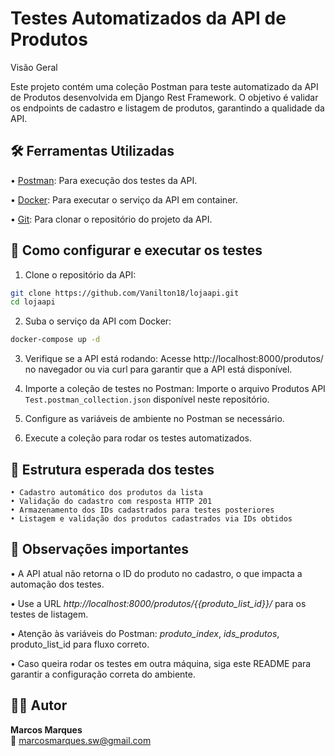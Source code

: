 # Testes Automatizados da API de Produtos

Visão Geral

Este projeto contém uma coleção Postman para teste automatizado da API de Produtos desenvolvida em Django Rest Framework. O objetivo é validar os endpoints de cadastro e listagem de produtos, garantindo a qualidade da API.

## 🛠️ Ferramentas Utilizadas

• [Postman](https://www.postman.com/): Para execução dos testes da API.

• [Docker](https://www.docker.com/): Para executar o serviço da API em container.

• [Git](https://git-scm.com/): Para clonar o repositório do projeto da API.

## 🚀 Como configurar e executar os testes

1. Clone o repositório da API:

```bash
git clone https://github.com/Vanilton18/lojaapi.git
cd lojaapi
```

2. Suba o serviço da API com Docker:

```bash
docker-compose up -d
```

3. Verifique se a API está rodando:
   Acesse http://localhost:8000/produtos/ no navegador ou via curl para garantir que a API está disponível.

4. Importe a coleção de testes no Postman:
   Importe o arquivo Produtos API `Test.postman_collection.json` disponível neste repositório.

5. Configure as variáveis de ambiente no Postman se necessário.

6. Execute a coleção para rodar os testes automatizados.

## 🧪 Estrutura esperada dos testes

```
• Cadastro automático dos produtos da lista
• Validação do cadastro com resposta HTTP 201
• Armazenamento dos IDs cadastrados para testes posteriores
• Listagem e validação dos produtos cadastrados via IDs obtidos
```

## 📁 Observações importantes

• A API atual não retorna o ID do produto no cadastro, o que impacta a automação dos testes.

• Use a URL _http://localhost:8000/produtos/{{produto_list_id}}/_ para os testes de listagem.

• Atenção às variáveis do Postman: _produto_index_, _ids_produtos_, produto_list_id para fluxo correto.

• Caso queira rodar os testes em outra máquina, siga este README para garantir a configuração correta do ambiente.

## 🧑‍💻 Autor

**Marcos Marques**  
📧 marcosmarques.sw@gmail.com
